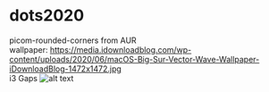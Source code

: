 # dots2020
picom-rounded-corners from AUR  
wallpaper: https://media.idownloadblog.com/wp-content/uploads/2020/06/macOS-Big-Sur-Vector-Wave-Wallpaper-iDownloadBlog-1472x1472.jpg  
i3 Gaps
![alt text](https://preview.redd.it/jsdj9hk7gh851.png?width=640&crop=smart&auto=webp&s=9ba420706ebf12f10af508079fe850dbcedf30eb)
